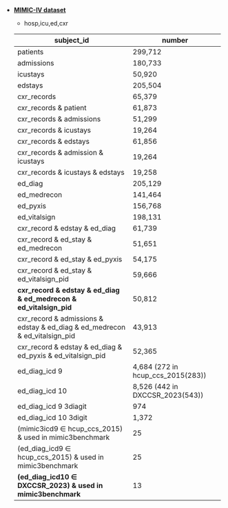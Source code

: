 * **[MIMIC-IV dataset](https://physionet.org/content/mimiciv/2.2/)**
  * hosp,icu,ed,cxr
  
  | subject_id | number |
  |-|-|
  |patients| 299,712 |
  |admissions | 180,733 |
  | icustays | 50,920 |
  | edstays | 205,504 |
  | cxr_records | 65,379 |
  | cxr_records & patient | 61,873 |
  | cxr_records & admissions | 51,299 |
  | cxr_records & icustays | 19,264 |
  | cxr_records & edstays | 61,856 |
  | cxr_records & admission & icustays | 19,264 |
  | cxr_records & icustays & edstays | 19,258 |
  | ed_diag | 205,129 |
  | ed_medrecon | 141,464 |
  | ed_pyxis | 156,768 |
  | ed_vitalsign | 198,131 |
  | cxr_record & edstay & ed_diag | 61,739 |
  | cxr_record & ed_stay & ed_medrecon | 51,651 |
  | cxr_record & ed_stay & ed_pyxis | 54,175 |
  | cxr_record & ed_stay & ed_vitalsign_pid | 59,666|
  |**cxr_record & edstay & ed_diag & ed_medrecon & ed_vitalsign_pid** | 50,812 |
  | cxr_record & admissions & edstay & ed_diag & ed_medrecon & ed_vitalsign_pid | 43,913 |
  | cxr_record & edstay & ed_diag & ed_pyxis & ed_vitalsign_pid | 52,365 |
  | ed_diag_icd 9 | 4,684 (272 in hcup_ccs_2015(283)) |
  | ed_diag_icd 10 | 8,526 (442 in DXCCSR_2023(543)) |
  | ed_diag_icd 9 3diagit | 974 |
  | ed_diag_icd 10 3digit | 1,372 |
  | (mimic3icd9 $\in$ hcup_ccs_2015) & used in mimic3benchmark | 25 |
  | (ed_diag_icd9 $\in$ hcup_ccs_2015) & used in mimic3benchmark | 25 |
  | **(ed_diag_icd10 $\in$ DXCCSR_2023) & used in mimic3benchmark** | 13 |

